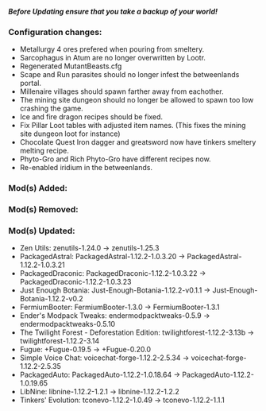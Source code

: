 ***Before Updating ensure that you take a backup of your world!***

### **__Configuration changes:__**
- Metallurgy 4 ores prefered when pouring from smeltery.
- Sarcophagus in Atum are no longer overwritten by Lootr.
- Regenerated MutantBeasts.cfg
- Scape and Run parasites should no longer infest the betweenlands portal.
- Millenaire villages should spawn farther away from eachother.
- The mining site dungeon should no longer be allowed to spawn too low crashing the game.
- Ice and fire dragon recipes should be fixed.
- Fix Pillar Loot tables with adjusted item names. (This fixes the mining site dungeon loot for instance)
- Chocolate Quest Iron dagger and greatsword now have tinkers smeltery melting recipe.
- Phyto-Gro and Rich Phyto-Gro have different recipes now.
- Re-enabled iridium in the betweenlands.

### **__Mod(s) Added:__**

### **__Mod(s) Removed:__**

### **__Mod(s) Updated:__**
- Zen Utils: zenutils-1.24.0 -> zenutils-1.25.3
- PackagedAstral: PackagedAstral-1.12.2-1.0.3.20 -> PackagedAstral-1.12.2-1.0.3.21
- PackagedDraconic: PackagedDraconic-1.12.2-1.0.3.22 -> PackagedDraconic-1.12.2-1.0.3.23
- Just Enough Botania: Just-Enough-Botania-1.12.2-v0.1.1 -> Just-Enough-Botania-1.12.2-v0.2
- FermiumBooter: FermiumBooter-1.3.0 -> FermiumBooter-1.3.1
- Ender's Modpack Tweaks: endermodpacktweaks-0.5.9 -> endermodpacktweaks-0.5.10
- The Twilight Forest - Deforestation Edition: twilightforest-1.12.2-3.13b -> twilightforest-1.12.2-3.14
- Fugue: +Fugue-0.19.5 -> +Fugue-0.20.0
- Simple Voice Chat: voicechat-forge-1.12.2-2.5.34 -> voicechat-forge-1.12.2-2.5.35
- PackagedAuto: PackagedAuto-1.12.2-1.0.18.64 -> PackagedAuto-1.12.2-1.0.19.65
- LibNine: libnine-1.12.2-1.2.1 -> libnine-1.12.2-1.2.2
- Tinkers' Evolution: tconevo-1.12.2-1.0.49 -> tconevo-1.12.2-1.1.1